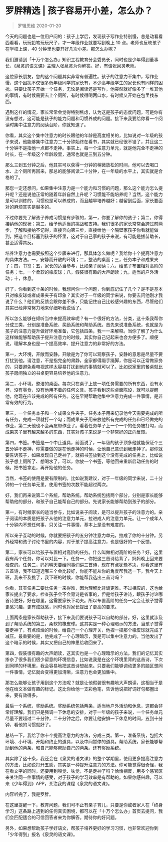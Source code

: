 # 罗胖精选 | 孩子容易开小差，怎么办？
> 罗辑思维
2020-01-20

今天的问题也是一位用户问的：孩子上学后，发现孩子写作业特别慢，总是动看看西看看，玩玩铅笔玩玩尺子，才一年级作业就要写到晚上 10 点。老师也反映孩子在学校上课，40 分钟里也要开好几次小差。那怎么办呢？

我们邀请到「十万个怎么办」知识工程教育分会委员长，同时也是少年得到董事长，《泉灵的语文课》主理人张泉灵为你解答。好，有请张泉灵老师。

这位家长朋友，您的这个问题其实非常有普遍性。孩子的注意力不集中，写作业慢，这个困扰不仅很多低年级同学的家长有，不少高年级学生的家长也有同样的困扰。只要让孩子开始一个任务，无论是阅读还是写作，他突然就好像多了一堆其他的事情，有时候需要去上个厕所，有时候得喝两口水，有时候又开始在包里找东西。

遇到这样的情况，家长常常会觉得特别焦虑，认为这是孩子的态度问题。可是你有没有想过，这可能是孩子的能力问题和习惯养成的问题。接下来我要给你看一个阅读时集中注意力的阅读台阶，你就知道了。

你看，其实这个集中注意力的时长跟他的年龄是高度相关的，比如说对一年级的孩子来说，他能够集中注意力二十分钟始终在看书，其实就已经很不错了，并且这二十分钟不是指他一点都不走神。事实上，每一个注意力单元，就是他完全不走神的时长，在一年级这个年龄段里，通常也就是三到五分钟。

那么三到五分钟之后，他其实可以获得一分钟的稍微放松的时间，他可以去喝口水、上个厕所再回来，那总的能够阅读二十分钟，在一年级的水平上，其实就是合格的了。

那您一定还想问，如果集中注意力是一个能力和习惯的问题，那么这个能力怎么提升呢？还是说他正常的随着年龄自然上升呢？习惯能不能培养呢？当然，这个能力是可以训练的，习惯也是可以养成的，而且越早培养越好；越留到后面，家长要面对的麻烦其实是越多的。

不过你要先了解孩子养成习惯是有步骤的，第一，你要了解你的孩子；第二，你得接纳他的现状；第三，给予他适当的挑战和支持。我们很多的家长常常会跨过前两步，了解和接纳不记得，直接奔向第三步，直接给他一个隔壁家孩子你看就能做到，把这个目标塞到孩子的怀里，这对于自己家的孩子来说，有可能是拔苗助长，甚至适得其反。

培养注意力也需要按照这个步骤来进行，那具体怎么做呢？我给你十个提高注意力的具体方法。一，安静而开敞的环境；二，整洁的桌面；三，任务本子和成果夹子；四，书签；五，家长的适当参与，比如亲子阅读；六，给孩子布置相对高阶的任务；七，一个柔软的橡皮球；八，假装很有趣的大声朗读；九，适当的户外活动；十，休息。

好了，你看到这十条的时候，我想问你一个问题，你到底记住了几个？是不是基本只对橡皮球或者成果夹子有印象？其实对于一年级的同学来说，你要去问他刚才我说了什么？他们的反馈会跟你差不多，只能记住自己比较感兴趣的东西，尽管他们其实已经非常努力地来仔细听我说话了。

所以怎么能够在倾听当中来提高效率呢？有一个很好的方法，分类，这十条我帮你分成三类，分别是准备系统、奖励系统和帮助系统。首先来说准备系统，也就是为孩子的注意力提升做好环境准备，它包括四条，我一一来解释。当你了解了为什么这样做能够帮助孩子提升注意力的时候，其实你自己记起来也会方便多了。顺便说，理解本身也是一个提高效率、提升注意力的非常好的方法。

第一，大环境，开敞而安静。开敞是为了你可以观察孩子，安静的意思是尽量不要打扰到他。请注意，不是指完全的肃静，全家都得蹑手蹑脚，你是可以正常做家务的，只要避免看电视这样太容易打扰到他的事情就可以了。比如说家里的餐桌就比孩子房间独立的书桌更容易培养他的注意力。

第二，小环境，整洁的桌面。每次只在桌子上放一项任务需要的所有东西，没有水杯，没有零食，没有他用不着的任何文具。孩子看到这些桌面陈设，就可以提醒他，他现在应该完成的所有任务。这在早期帮助他集中注意力完成一件事情，是非常有效的行为。

第三，一个任务本子和一个成果文件夹子。任务本子用来记录他今天需要完成的所有任务，完成一项就打一个勾；而成果夹子用来放他所有完成的任务和已经做完的作业，第二天他也不会再忘带作业了。看着任务单子上一个一个的任务被打勾，而成果夹子里有越来越多的东西，其实对孩子来说是一个非常好的正向反馈。

第四，书签。书签是一个中止道具，前面说了，一年级的孩子顶多他就能保证个三五分钟不走神，你需要做的是在他走神的时候，让他自己意识到我走神了。那你就要告诉孩子，如果发现自己走神了，就把书签放到这个没有完成的任务上，比如说孩子想上厕所了、想喝水了，可以，你放一个书签，等他回来重新启动任务的时候，把书签拿走，再开始他的任务。

当然，书签的使用是要有限制的。比如说我建议，对于一年级的同学来说，二十分钟的一个任务单元里，使用书签的次数不能超过两次。

好，我们再来说第二个系统，帮助系统。帮助系统包括两个部分，分别是家长能够帮助他的部分，和孩子自己能帮自己的部分。先说家长能够帮助到孩子的部分。

第一，有时候家长的适当参与，比如说亲子阅读，是可以提升孩子的注意力的。亲子阅读的本质是把孩子从他的注意力单元，拉进成人的注意力单元。让一个成年人十分钟内不想任何事，只关注一件事情，基本上是没有难度的。

所以亲子互动的时候，你就要把孩子的五分钟注意力单元，拉成了你的十分钟。另外经常和孩子讨论书里的内容，对于孩子提高注意力，也是很好的一个反馈。

第二，家长可以给孩子布置相对高阶的任务。什么叫做相对高阶的任务？好，这里我有两个任务，你可以对比一下。任务一，你把这三首诗给背了，妈妈晚上回来要检查的。任务二，妈妈明天要给同事们讲三首诗，现在有点犹豫不决，你看这里有五首诗，我不知道选哪三个会比较好，你能不能从你的角度帮我选一下，我今天上班，我来不及挑了，我下班的时候，你能帮我选出三首诗吗？

你看，其实任务二要比任务一来得难，因为理解比背诵更难。不过相应的，这也给家长提出了要求，检查孩子会不会背诗是省事的，但是给孩子讲诗，跟孩子讨论哪首诗更好，好在哪里，这需要家长下功夫。所以布置高阶的任务一定会让孩子觉得更感兴趣，更有成就感，同时也对家长提出了更高的要求。

上面两条是家长帮助孩子，接下来我们要说孩子可以自助的部分。好，这里就涉及到了帮助系统的第三，柔软的橡皮球。这其实是一种心理暗示的方法，当孩子觉得要走神了，有点烦燥的时候，给自己一个心理开关，他捏一捏那个橡皮球就完成了减压。最重要的是，他完成了一个心理暗示，我是可以集中注意力的。当他发出了这个暗示的时候，其实又把自己的神思给收回来了。

第四，假装很有趣的大声朗读，这其实也是一个心理暗示的方法。我们的记忆其实掺杂了很多我们很少留意的环境信息，比如说我是在这个环境里背的这首诗，下次到同样的环境里，我会容易地把这首诗想起来。只要我们能够调动更多的脑区想同一件事情，记忆就会变得更加清晰，注意力也会更加集中。

那怎么能够让孩子用到这个方法呢？就是让他假装很有趣地大声朗读，这相当于是他在给文本做有趣的标记。这比你给他一支彩色笔，告诉他说把好词好句都圈出来，要有效得多。

最后一个系统，奖励系统。奖励系统包括两条，适当地户外活动和休息，这都会非常好理解。我们只是强调一下休息的安排，对于一年级的孩子来说，一个任务单元尽量不要超过二十分钟，二十分钟之后，你要让他安排一下休息的时间，五到十分钟，看他的习惯就好了。

总结一下，我给了你十个提高注意力的方法，分成三类。第一，准备系统，包括大环境、小环境、开始和终止的道具，以及中间暂停的道具。帮助系统，家长能够帮助到他的两条，和自己能够帮助自己的两条。还有奖励系统。

其实除了这十条，我还会在《泉灵的语文课》的整个学期里，使用更多提高注意力的方法，比如说打开五感，其实是一种提升注意力的方法。你可能觉得很奇怪，我在看文字的同时，还要用到嗅觉、味觉，不是走神了吗？恰恰相反，用多个感官区来关注同一件事情的感受，对于孩子的学习效率是有帮助的。如果你感兴趣，可以来《少年得到》APP，关注我的课程《泉灵的语文课》。

内容听完了，我是罗胖。

在这里提醒一下，教育问题，我们可不止有亲子育儿，只要是你或者家人在「终身学习」这条路上遇到的任何真实困境，都可以在「十万个怎么办」首页去提问，我们会匹配适合的可信回答者来为你解答。期待你的好问题。

另外，如果想帮助孩子学好语文，帮孩子培养更好的学习习惯，也非常欢迎你到「少年得到」报名《泉灵的语文课》。

